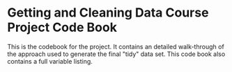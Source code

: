 # Getting and Cleaning Data Course Project Code Book

This is the codebook for the project. It contains an detailed walk-through of the
approach used to generate the final "tidy" data set. This code book also contains 
a full variable listing.

